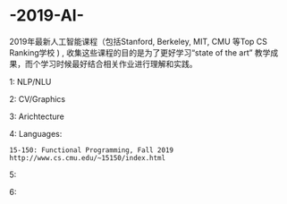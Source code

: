 # -2019-AI-
2019年最新人工智能课程（包括Stanford, Berkeley, MIT, CMU 等Top CS Ranking学校 ) , 收集这些课程的目的是为了更好学习“state of the art” 教学成果，而个学习时候最好结合相关作业进行理解和实践。


1:  NLP/NLU
     



2: CV/Graphics



3: Arichtecture



4: Languages:

    15-150: Functional Programming, Fall 2019  http://www.cs.cmu.edu/~15150/index.html




5:





6:








